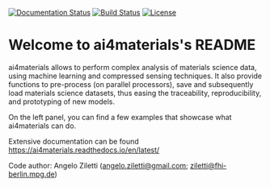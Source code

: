 [![Documentation Status](https://readthedocs.org/projects/ai4materials/badge/?version=latest)](https://ai4materials.readthedocs.io/en/latest/?badge=latest)
[![Build Status](https://travis-ci.org/angeloziletti/ai4materials.svg?branch=master)](https://travis-ci.org/angeloziletti/ai4materials)
[![License](https://img.shields.io/badge/License-Apache%202.0-blue.svg)](https://opensource.org/licenses/Apache-2.0)

Welcome to ai4materials's README
========================================

ai4materials allows to perform complex analysis of materials science data, using machine learning and compressed sensing techniques. It also
provide functions to pre-process (on parallel processors), save and subsequently load materials science datasets,
thus easing the traceability, reproducibility, and prototyping of new models.

On the left panel, you can find a few examples that showcase what ai4materials can do.

Extensive documentation can be found https://ai4materials.readthedocs.io/en/latest/

Code author: Angelo Ziletti (angelo.ziletti@gmail.com; ziletti@fhi-berlin.mpg.de)

